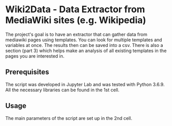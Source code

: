 # Wiki2Data - Data Extractor from MediaWiki sites (e.g. Wikipedia)

The project's goal is to have an extractor that can gather data from mediawiki pages using templates. You can look for multiple templates and variables at once. The results then can be saved into a csv. There is also a section (part 3) which helps make an analysis of all existing templates in the pages you are interested in.

## Prerequisites

The script was developed in Jupyter Lab and was tested with Python 3.6.9. All the necessary libraries can be found in the 1st cell.

## Usage

The main parameters of the script are set up in the 2nd cell.